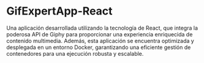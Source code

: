 # GifExpertApp-React
Una aplicación desarrollada utilizando la tecnología de React, que integra la poderosa API de Giphy para proporcionar una experiencia enriquecida de contenido multimedia. Además, esta aplicación se encuentra optimizada y desplegada en un entorno Docker, garantizando una eficiente gestión de contenedores para una ejecución robusta y escalable.
